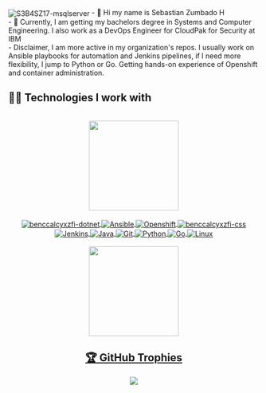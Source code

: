 <img align="center" alt="S3B4SZ17-msqlserver"  src="https://komarev.com/ghpvc/?username=S3B4SZ17&style=flat-square">
- 👋 Hi my name is Sebastian Zumbado H</br>
- 👀 Currently, I am getting my bachelors degree in Systems and Computer Engineering. I also work as a DevOps Engineer for CloudPak for Security at IBM  </br>
- Disclaimer, I am more active in my organization's repos. I usually work on Ansible playbooks for automation and Jenkins pipelines, if I need more flexibility, I jump to Python or Go. Getting hands-on experience of Openshift and container administration.
<h2>👨‍💻 Technologies I work with</h2>
<div align="center"><br>
  <a href="https://github.com/S3B4SZ17">
  <img height="180em" src="https://github-readme-stats.vercel.app/api?username=S3B4SZ17&hide_border=true&count_private=true&show_icons=true&theme=blue-green&include_all_commits=true"/>
<div align=center style="display: inline_block"><br>
  <img align="center" alt="benccalcyxzfi-dotnet" src="https://img.shields.io/badge/DevSecOps-blue?style=for-the-badge&logo=devops&logoColor=white">
  <img align="center" alt="Ansible"  src="https://img.shields.io/badge/Ansible-239120?style=for-the-badge&logo=ansible&logoColor=white">
  <img align="center" alt="Openshift"  src="https://img.shields.io/badge/Terraform-blueviolet?style=for-the-badge&logo=Terraform&logoColor=white">
  <img align="center" alt="benccalcyxzfi-css"  src="https://img.shields.io/badge/Openshift-red?&style=for-the-badge&logo=kubernetes&logoColor=white">
  <img align="center" alt="Jenkins"  src="https://img.shields.io/badge/Jenkins-ff69b4?style=for-the-badge&logo=jenkins&logoColor=white">
  <img align="center" alt="Java"  src="https://img.shields.io/badge/Java-F7DF1E?style=for-the-badge&logo=java&logoColor=black">
  <img align="center" alt="Git"  src="https://img.shields.io/badge/Git-0769AD?style=for-the-badge&logo=git&logoColor=white">
  <img align="center" alt="Python"  src="https://img.shields.io/badge/Python-14354C?style=for-the-badge&logo=python&logoColor=white">
  <img align="center" alt="Go"  src="https://img.shields.io/badge/Go-9cf?style=for-the-badge&logo=go&logoColor=white">
  <img align="center" alt="Linux"  src="https://img.shields.io/badge/Linux-yellow?style=for-the-badge&logo=linux&logoColor=white">
</div>
<br>
  <img height="180em" src="https://github-readme-stats.vercel.app/api/top-langs/?username=S3B4SZ17&theme=blue-green&langs_count=5&hide_border=true"/>

  <h2>🏆 GitHub Trophies</h2>
<img src="https://github-readme-streak-stats.herokuapp.com?user=S3B4SZ17&theme=blue-green&hide_border=true&date_format=(M%20j%5B%2C%20Y%5D)" >

